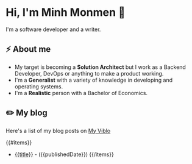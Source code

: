 # Hi, I'm Minh Monmen 👋

I'm a software developer and a writer.

## ⚡️ About me

- My target is becoming a **Solution Architect** but I work as a Backend Developer, DevOps or anything to make a product working.
- I'm a **Generalist** with a variety of knowledge in developing and operating systems.
- I'm a **Realistic** person with a Bachelor of Economics.

## ✏️ My blog

Here's a list of my blog posts on [My Viblo](https://viblo.com/u/monmen)

{{#items}}
* [{{title}}]({{link}}) - ({{publishedDate}})
{{/items}}